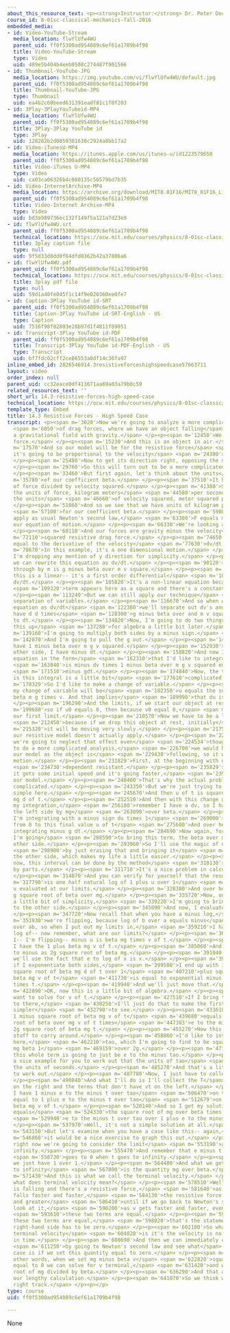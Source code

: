 ```yaml
---
about_this_resource_text: <p><strong>Instructor:</strong> Dr. Peter Dourmashkin</p>
course_id: 8-01sc-classical-mechanics-fall-2016
embedded_media:
- id: Video-YouTube-Stream
  media_location: flwYlUfw4WU
  parent_uid: ff0f5300ad954089c6ef61a1709b4f98
  title: Video-YouTube-Stream
  type: Video
  uid: 489e5b404b4eeb0508c274487f901566
- id: Thumbnail-YouTube-JPG
  media_location: https://img.youtube.com/vi/flwYlUfw4WU/default.jpg
  parent_uid: ff0f5300ad954089c6ef61a1709b4f98
  title: Thumbnail-YouTube-JPG
  type: Thumbnail
  uid: ea4b2c60beed631391eadf81c1f0f203
- id: 3Play-3PlayYouTubeid-MP4
  media_location: flwYlUfw4WU
  parent_uid: ff0f5300ad954089c6ef61a1709b4f98
  title: 3Play-3Play YouTube id
  type: 3Play
  uid: 128282b2d0859301630c2924a8bb17a2
- id: Video-iTunesU-MP4
  media_location: https://itunes.apple.com/us/itunes-u/id1223579658
  parent_uid: ff0f5300ad954089c6ef61a1709b4f98
  title: Video-iTunes U-MP4
  type: Video
  uid: ca03ca06326b4c080135c56579bd7b35
- id: Video-InternetArchive-MP4
  media_location: https://archive.org/download/MIT8.01F16/MIT8_01F16_L14v03_360p.mp4
  parent_uid: ff0f5300ad954089c6ef61a1709b4f98
  title: Video-Internet Archive-MP4
  type: Video
  uid: bd3a989736ec132f149f5a121a7d23e9
- id: flwYlUfw4WU.srt
  parent_uid: ff0f5300ad954089c6ef61a1709b4f98
  technical_location: https://ocw.mit.edu/courses/physics/8-01sc-classical-mechanics-fall-2016/week-4-drag-forces-constraints-and-continuous-systems/14.3-resistive-forces-high-speed-case/14.3-resistive-forces-high-speed-case/flwYlUfw4WU.srt
  title: 3play caption file
  type: null
  uid: 9f5d33d0dd0f64dfd0362b42a37806a6
- id: flwYlUfw4WU.pdf
  parent_uid: ff0f5300ad954089c6ef61a1709b4f98
  technical_location: https://ocw.mit.edu/courses/physics/8-01sc-classical-mechanics-fall-2016/week-4-drag-forces-constraints-and-continuous-systems/14.3-resistive-forces-high-speed-case/14.3-resistive-forces-high-speed-case/flwYlUfw4WU.pdf
  title: 3play pdf file
  type: null
  uid: 59d1a40fe045f1c14f9e020360ee0fe7
- id: Caption-3Play YouTube id-SRT
  parent_uid: ff0f5300ad954089c6ef61a1709b4f98
  title: Caption-3Play YouTube id-SRT-English - US
  type: Caption
  uid: 7516f98f82803e28b97d1f4811f89051
- id: Transcript-3Play YouTube id-PDF
  parent_uid: ff0f5300ad954089c6ef61a1709b4f98
  title: Transcript-3Play YouTube id-PDF-English - US
  type: Transcript
  uid: bf7fdc02cff2ce86553a0df14c36fa97
inline_embed_id: 2826546914.3resistiveforceshighspeedcase57663711
layout: video
order_index: null
parent_uid: cc32eace0df413671aa69a03a79b0c59
related_resources_text: ''
short_url: 14.3-resistive-forces-high-speed-case
technical_location: https://ocw.mit.edu/courses/physics/8-01sc-classical-mechanics-fall-2016/week-4-drag-forces-constraints-and-continuous-systems/14.3-resistive-forces-high-speed-case/14.3-resistive-forces-high-speed-case
template_type: Embed
title: 14.3 Resistive Forces - High Speed Case
transcript: <p><span m='3020'>Now we're going to analyze a more complicated example</span>
  <span m='6050'>of drag forces, where we have an object falling</span> <span m='10630'>in
  a gravitational field with gravity.</span> </p><p><span m='12450'>We have a resistive
  force.</span> </p><p><span m='15230'>And this is an object in air.</span> </p><p><span
  m='17570'>And so our model will be for the resistive force</span> <span m='21840'>that
  it's going to be proportional to the velocity</span> <span m='24380'>squared.</span>
  </p><p><span m='25480'>Now to get its direction right, opposing the motion, j hat.</span>
  </p><p><span m='29760'>So this will turn out to be a more complicated analysis.</span>
  </p><p><span m='33460'>But first again, let's think about the units</span> <span
  m='35780'>of our coefficient beta.</span> </p><p><span m='37510'>It has the units
  of force divided by velocity squared.</span> </p><p><span m='41380'>So we write
  the units of force, kilogram meters</span> <span m='44580'>per second squared, and
  the units</span> <span m='46660'>of velocity squared, meter squared per second squared.</span>
  </p><p><span m='51860'>And so we see that we have units of kilogram per meter</span>
  <span m='57100'>for our coefficient beta.</span> </p><p><span m='59080'>Now, we'll
  apply as usual Newton's second law,</span> <span m='63300'>F equals m a, to get
  our equation of motion.</span> </p><p><span m='66330'>We're looking at the j direction.</span>
  </p><p><span m='68110'>And our forces are gravity minus the velocity</span> <span
  m='72110'>squared resistive drag force.</span> </p><p><span m='74650'>And that's
  equal to the derivative of the velocity</span> <span m='77630'>dv/dt.</span> </p><p><span
  m='78670'>In this example, it's a one dimensional motion.</span> </p><p><span m='80960'>So
  I'm dropping any mention of y direction for simplicity.</span> </p><p><span m='85970'>Now
  we can rewrite this equation as dv/dt.</span> </p><p><span m='90120'>Let's divide
  through by m is g minus beta over m v square.</span> </p><p><span m='96840'>And
  this is a linear-- it's a first order differential</span> <span m='103550'>equation,
  dv/dt.</span> </p><p><span m='105820'>It's a non-linear equation because the velocity</span>
  <span m='109320'>term appears here as a square and there's a constant term.</span>
  </p><p><span m='113240'>But we can still apply our technique</span> <span m='114810'>of
  separation of variables.</span> </p><p><span m='116670'>And so when we write this
  equation as dv/dt</span> <span m='122380'>we'll separate out dv's and t's, so we
  have d d times</span> <span m='128300'>g minus beta over and m v squared is equal
  to dt.</span> </p><p><span m='134820'>Now, I'm going to do two things just to clean
  this up</span> <span m='137280'>for algebra a little bit later.</span> </p><p><span
  m='139160'>I'm going to multiply both sides by a minus sign.</span> </p><p><span
  m='142870'>And I'm going to pull the g out.</span> </p><p><span m='146310'>So I
  have 1 minus beta over m g v squared.</span> </p><p><span m='152930'>And on the
  other side, I have minus dt.</span> </p><p><span m='158820'>And now I can get this
  equation in the form</span> <span m='162310'>that I'd like to integrate, which</span>
  <span m='163840'>is minus dv times 1 minus beta over m g v squared equals</span>
  <span m='171510'>minus gdt.</span> </p><p><span m='174840'>Now, the trouble here
  is this integral is a little bit</span> <span m='177610'>complicated.</span> </p><p><span
  m='178329'>So I'd like to make a change of variable.</span> </p><p><span m='180660'>And
  my change of variable will be</span> <span m='182350'>u equals the square root of
  beta m g times v. And that implies</span> <span m='189990'>that du is beta m g dv.</span>
  </p><p><span m='196290'>And the limits, if we start our object at rest,</span> <span
  m='199680'>so if u0 equals 0, then because v0 equal 0,</span> <span m='207980'>that's
  our first limit.</span> </p><p><span m='210570'>Now we have to be a little bit careful</span>
  <span m='212450'>because if we drop this object at rest, initially</span> <span
  m='215320'>it will be moving very slowly.</span> </p><p><span m='217570'>And so
  our resistive model doesn't actually apply.</span> </p><p><span m='221390'>However,
  we're going to neglect that effect even</span> <span m='224534'>though if we were
  to do a more complicated analysis,</span> <span m='226700'>we would have to change
  our model as the object is</span> <span m='229430'>following, so it would be a multi-stage
  motion.</span> </p><p><span m='231829'>First, at the beginning with our only velocity</span>
  <span m='234730'>dependent resistant.</span> </p><p><span m='235829'>And then as
  it gets some initial speed and it's going faster,</span> <span m='239579'>we change
  our model.</span> </p><p><span m='240460'>That's why the actual problem can be quite
  complicated.</span> </p><p><span m='243350'>But we're just trying to keep things
  simple here.</span> </p><p><span m='245670'>And then u of t is square root of beta
  mg d of t.</span> </p><p><span m='252510'>And then with this change of variable,
  my integration,</span> <span m='256180'>remember I have a dv, so I have to multiply
  the left side by mg</span> <span m='263090'>over beta.</span> </p><p><span m='264430'>And
  I'm integrating with a minus sign du times 1</span> <span m='269000'>minus u squared
  from 0 to this final value u of t</span> <span m='275680'>And over here I'm just
  integrating minus g dt.</span> </p><p><span m='284690'>Now again, for simplicity,
  I'm going</span> <span m='288590'>to bring this term, the beta over mg over to the
  other side.</span> </p><p><span m='293960'>So I'll use the magic of our light board</span>
  <span m='298900'>by just erasing that and bringing it</span> <span m='302010'>to
  the other side, which makes my life a little easier.</span> </p><p><span m='305830'>And
  now, this interval can be done by the method</span> <span m='310130'>of integration
  by parts.</span> </p><p><span m='311710'>It's a nice problem in calculus.</span>
  </p><p><span m='314070'>And you can verify for yourself that the result</span> <span
  m='317790'>is one half natural log of 1 plus u over 1</span> <span m='323390'>minus
  u evaluated at our limits.</span> </p><p><span m='328380'>And over here I have minus
  g square root of beta over mg.</span> </p><p><span m='335720'>Now, once again, for
  a little bit of simplicity,</span> <span m='339220'>I'm going to bring the 2 over
  to the other side.</span> </p><p><span m='345090'>And now, I evaluate my limits.</span>
  </p><p><span m='347720'>Now recall that when you have a minus log,</span> <span
  m='351930'>we're flipping, because log of b over a equals minus</span> <span m='356000'>log
  over ab, so when I put out my limits in,</span> <span m='359210'>I have natural
  log of-- now remember, what are our limits?</span> </p><p><span m='363430'>We have
  1-- I'm flipping-- minus u is beta mg times v of t.</span> </p><p><span m='375080'>And
  I have the 1 plus beta mg v of t.</span> </p><p><span m='385060'>And that's equal
  to minus as 2g square root of beta mg.</span> </p><p><span m='391040'>Now, again,
  we'll use the fact that e to log of x is x.</span> </p><p><span m='397090'>And so
  if I exponentiate both sides,</span> <span m='399500'>I end up with 1 minus the
  square root of beta mg d of t over 1</span> <span m='407210'>plus square root of
  beta mg v of t</span> <span m='411730'>is equal to exponential minus 2g beta mg
  times t.</span> </p><p><span m='419940'>And we'll just move that.</span> </p><p><span
  m='422890'>OK, now this is a little bit of algebra.</span> </p><p><span m='425050'>I
  want to solve for v of t.</span> </p><p><span m='427510'>If I bring this side over
  to there,</span> <span m='430250'>I'll just do that to make the first step a little
  simpler</span> <span m='432790'>to see.</span> </p><p><span m='433610'>So we have
  1 minus square root of beta mg v of t</span> <span m='439680'>equals 1 plus square
  root of beta over mg v of t times</span> <span m='447383'>e to the minus this factor
  2g square root of beta mg t.</span> </p><p><span m='455270'>Now this is a lot of
  stuff to carry around.</span> </p><p><span m='458860'>I'd like to introduce a constant
  here,</span> <span m='462210'>tao, which I'm going to find to be square root of
  mg beta 1</span> <span m='469159'>over 2g.</span> </p><p><span m='471190'>And so
  this whole term is going to just be e to the minus tao.</span> </p><p><span m='477740'>It's
  a nice example for you to work out that the units of tao</span> <span m='482950'>are
  the units of seconds.</span> </p><p><span m='485270'>And that's a little exercise
  to work out.</span> </p><p><span m='487780'>Now, I just have to collect my terms.</span>
  </p><p><span m='490840'>And what I'll do is I'll collect the T</span> <span m='495770'>terms
  on the right and the terms that don't have vt on the left.</span> </p><p><span m='501510'>So
  I have 1 minus e to the minus t over tao</span> <span m='506470'>on the left is
  equal to 1 plus e to the minus t over tao</span> <span m='512679'>on the right times
  beta mg v of t.</span> </p><p><span m='520140'>And so I get my solution, v of t
  equals</span> <span m='524330'>the square root of mg over beta times 1 minus</span>
  <span m='529940'>e to the minus t over tau over 1 plus e to the minus t over tao.</span>
  </p><p><span m='537970'>Well, it's not a simple solution at all.</span> </p><p><span
  m='543150'>But let's examine when you have a case like this-- again,</span> <span
  m='546860'>it would be a nice exercise to graph this out.</span> </p><p><span m='550380'>But
  right now we're going to consider the limit</span> <span m='553190'>as t goes to
  infinity.</span> </p><p><span m='555470'>And remember that e minus t over t</span>
  <span m='558730'>goes to 0 when t goes to infinity.</span> </p><p><span m='561690'>So
  we just have 1 over 1.</span> </p><p><span m='564480'>And what we get as t goes
  to infinity</span> <span m='567800'>is the quantity mg over beta.</span> </p><p><span
  m='571430'>And this is what we call the terminal velocity.</span> </p><p><span m='576320'>Now
  what does terminal velocity mean?</span> </p><p><span m='578510'>Well, when object
  is falling and there's a resistive force,</span> <span m='581640'>as the object
  falls faster and faster,</span> <span m='584130'>the resistive force gets greater
  and greater</span> <span m='586410'>until if we go back to Newton's second law and
  look at it,</span> <span m='590200'>as v gets faster and faster, eventually</span>
  <span m='593610'>these two terms are equal.</span> </p><p><span m='596220'>And when
  these two terms are equal,</span> <span m='598020'>that's the statement that the
  right-hand side has to be zero.</span> </p><p><span m='602180'>So what we mean by
  terminal velocity</span> <span m='604820'>is it's the velocity is no longer changing
  in time.</span> </p><p><span m='608690'>And then we can immediately check our work</span>
  <span m='611250'>by going to Newton's second law and see what</span> <span m='613970'>that
  case is if we set this quantity equal to zero.</span> </p><p><span m='617970'>In
  other words, when we set mg minus beta v</span> <span m='622820'>squared terminal
  equal to 0 we can solve for v terminal,</span> <span m='631420'>and we get a square
  root of mg divided by beta.</span> </p><p><span m='636290'>And that agrees with
  our lengthy calculation.</span> </p><p><span m='641870'>So we think we're on the
  right track.</span> </p><p></p>
type: course
uid: ff0f5300ad954089c6ef61a1709b4f98

---
```

None